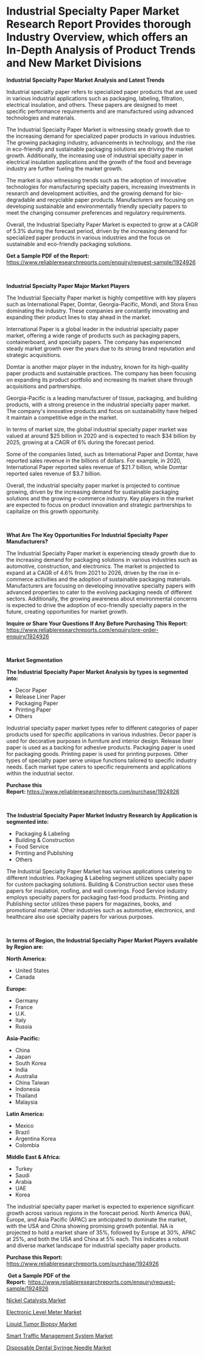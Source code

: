<p><h1>Industrial Specialty Paper Market Research Report Provides thorough Industry Overview, which offers an In-Depth Analysis of Product Trends and New Market Divisions</h1></p><p><strong>Industrial Specialty Paper Market Analysis and Latest Trends</strong></p>
<p><p>Industrial specialty paper refers to specialized paper products that are used in various industrial applications such as packaging, labeling, filtration, electrical insulation, and others. These papers are designed to meet specific performance requirements and are manufactured using advanced technologies and materials.</p><p>The Industrial Specialty Paper Market is witnessing steady growth due to the increasing demand for specialized paper products in various industries. The growing packaging industry, advancements in technology, and the rise in eco-friendly and sustainable packaging solutions are driving the market growth. Additionally, the increasing use of industrial specialty paper in electrical insulation applications and the growth of the food and beverage industry are further fueling the market growth.</p><p>The market is also witnessing trends such as the adoption of innovative technologies for manufacturing specialty papers, increasing investments in research and development activities, and the growing demand for bio-degradable and recyclable paper products. Manufacturers are focusing on developing sustainable and environmentally friendly specialty papers to meet the changing consumer preferences and regulatory requirements.</p><p>Overall, the Industrial Specialty Paper Market is expected to grow at a CAGR of 5.3% during the forecast period, driven by the increasing demand for specialized paper products in various industries and the focus on sustainable and eco-friendly packaging solutions.</p></p>
<p><strong>Get a Sample PDF of the Report:&nbsp;</strong> <a href="https://www.reliableresearchreports.com/enquiry/request-sample/1924926">https://www.reliableresearchreports.com/enquiry/request-sample/1924926</a></p>
<p>&nbsp;</p>
<p><strong>Industrial Specialty Paper Major Market Players</strong></p>
<p><p>The Industrial Specialty Paper market is highly competitive with key players such as International Paper, Domtar, Georgia-Pacific, Mondi, and Stora Enso dominating the industry. These companies are constantly innovating and expanding their product lines to stay ahead in the market.</p><p>International Paper is a global leader in the industrial specialty paper market, offering a wide range of products such as packaging papers, containerboard, and specialty papers. The company has experienced steady market growth over the years due to its strong brand reputation and strategic acquisitions.</p><p>Domtar is another major player in the industry, known for its high-quality paper products and sustainable practices. The company has been focusing on expanding its product portfolio and increasing its market share through acquisitions and partnerships.</p><p>Georgia-Pacific is a leading manufacturer of tissue, packaging, and building products, with a strong presence in the industrial specialty paper market. The company's innovative products and focus on sustainability have helped it maintain a competitive edge in the market.</p><p>In terms of market size, the global industrial specialty paper market was valued at around $25 billion in 2020 and is expected to reach $34 billion by 2025, growing at a CAGR of 6% during the forecast period. </p><p>Some of the companies listed, such as International Paper and Domtar, have reported sales revenue in the billions of dollars. For example, in 2020, International Paper reported sales revenue of $21.7 billion, while Domtar reported sales revenue of $3.7 billion.</p><p>Overall, the industrial specialty paper market is projected to continue growing, driven by the increasing demand for sustainable packaging solutions and the growing e-commerce industry. Key players in the market are expected to focus on product innovation and strategic partnerships to capitalize on this growth opportunity.</p></p>
<p>&nbsp;</p>
<p><strong>What Are The Key Opportunities For Industrial Specialty Paper Manufacturers?</strong></p>
<p><p>The Industrial Specialty Paper market is experiencing steady growth due to the increasing demand for packaging solutions in various industries such as automotive, construction, and electronics. The market is projected to expand at a CAGR of 4.6% from 2021 to 2026, driven by the rise in e-commerce activities and the adoption of sustainable packaging materials. Manufacturers are focusing on developing innovative specialty papers with advanced properties to cater to the evolving packaging needs of different sectors. Additionally, the growing awareness about environmental concerns is expected to drive the adoption of eco-friendly specialty papers in the future, creating opportunities for market growth.</p></p>
<p><strong>Inquire or Share Your Questions If Any Before Purchasing This Report:</strong> <a href="https://www.reliableresearchreports.com/enquiry/pre-order-enquiry/1924926">https://www.reliableresearchreports.com/enquiry/pre-order-enquiry/1924926</a></p>
<p>&nbsp;</p>
<p><strong>Market Segmentation</strong></p>
<p><strong>The Industrial Specialty Paper Market Analysis by types is segmented into:</strong></p>
<p><ul><li>Decor Paper</li><li>Release Liner Paper</li><li>Packaging Paper</li><li>Printing Paper</li><li>Others</li></ul></p>
<p><p>Industrial specialty paper market types refer to different categories of paper products used for specific applications in various industries. Decor paper is used for decorative purposes in furniture and interior design. Release liner paper is used as a backing for adhesive products. Packaging paper is used for packaging goods. Printing paper is used for printing purposes. Other types of specialty paper serve unique functions tailored to specific industry needs. Each market type caters to specific requirements and applications within the industrial sector.</p></p>
<p><strong>Purchase this Report:&nbsp;</strong><a href="https://www.reliableresearchreports.com/purchase/1924926">https://www.reliableresearchreports.com/purchase/1924926</a></p>
<p>&nbsp;</p>
<p><strong>The Industrial Specialty Paper Market Industry Research by Application is segmented into:</strong></p>
<p><ul><li>Packaging & Labeling</li><li>Building & Construction</li><li>Food Service</li><li>Printing and Publishing</li><li>Others</li></ul></p>
<p><p>The Industrial Specialty Paper Market has various applications catering to different industries. Packaging & Labeling segment utilizes specialty paper for custom packaging solutions. Building & Construction sector uses these papers for insulation, roofing, and wall coverings. Food Service industry employs specialty papers for packaging fast-food products. Printing and Publishing sector utilizes these papers for magazines, books, and promotional material. Other industries such as automotive, electronics, and healthcare also use specialty papers for various purposes.</p></p>
<p>&nbsp;</p>
<p><strong>In terms of Region, the Industrial Specialty Paper Market Players available by Region are:</strong></p>
<p>
    <p> <strong> North America: </strong>
        <ul>
            <li>United States</li>
            <li>Canada</li>
        </ul>
        </p> 
    <p> <strong> Europe: </strong>
        <ul>
            <li>Germany</li>
            <li>France</li>
            <li>U.K.</li>
            <li>Italy</li>
            <li>Russia</li>
        </ul>
        </p> 
    <p> <strong> Asia-Pacific: </strong>
        <ul>
            <li>China</li>
            <li>Japan</li>
            <li>South Korea</li>
            <li>India</li>
            <li>Australia</li>
            <li>China Taiwan</li>
            <li>Indonesia</li>
            <li>Thailand</li>
            <li>Malaysia</li>
        </ul>
        </p> 
    <p> <strong> Latin America: </strong>
        <ul>
            <li>Mexico</li>
            <li>Brazil</li>
            <li>Argentina Korea</li>
            <li>Colombia</li>
        </ul>
        </p> 
    <p> <strong> Middle East & Africa: </strong>
        <ul>
            <li>Turkey</li>
            <li>Saudi</li>
            <li>Arabia</li>
            <li>UAE</li>
            <li>Korea</li>
        </ul>
    </p>
    </p>
<p><p>The industrial specialty paper market is expected to experience significant growth across various regions in the forecast period. North America (NA), Europe, and Asia Pacific (APAC) are anticipated to dominate the market, with the USA and China showing promising growth potential. NA is projected to hold a market share of 35%, followed by Europe at 30%, APAC at 25%, and both the USA and China at 5% each. This indicates a robust and diverse market landscape for industrial specialty paper products.</p></p>
<p><strong>Purchase this Report: </strong><a href="https://www.reliableresearchreports.com/purchase/1924926">https://www.reliableresearchreports.com/purchase/1924926</a></p>
<p>&nbsp;<strong>Get a Sample PDF of the Report:&nbsp;&nbsp;</strong><a href="https://www.reliableresearchreports.com/enquiry/request-sample/1924926">https://www.reliableresearchreports.com/enquiry/request-sample/1924926</a></p>
<p><strong></strong></p>
<p><p><a href="https://view.publitas.com/reportprime-1/nickel-catalysts-market-size-furnishes-valuable-information-encompassing-market-share-market-trends-and-projections-spanning-from-2024-to-2031/">Nickel Catalysts Market</a></p><p><a href="https://github.com/johnbach50/Market-Research-Report-List-2/blob/main/electronic-level-meter-market.md">Electronic Level Meter Market</a></p><p><a href="https://gamy-alyssum-396.notion.site/Liquid-Tumor-Biopsy-Market-Provides-a-Comprehensive-Analysis-Including-a-Macro-Overview-of-the-Marke-8e37eb8dfa574af68d0bc730f4348b29">Liquid Tumor Biopsy Market</a></p><p><a href="https://github.com/pjcfca/Market-Research-Report-List-1/blob/main/smart-traffic-management-system-market.md">Smart Traffic Management System Market</a></p><p><a href="https://fearless-okapi-6c8.notion.site/Disposable-Dental-Syringe-Needle-Market-with-the-goal-of-estimating-the-market-size-and-future-growt-1f97fc4de04843e08f47880ca395d1d8">Disposable Dental Syringe Needle Market</a></p></p>